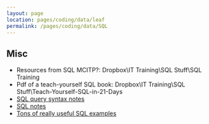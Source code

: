 ```yaml
---
layout: page
location: pages/coding/data/leaf
permalink: /pages/coding/data/SQL
---
```



## Misc

- Resources from SQL MCITP?: Dropbox\IT Training\SQL Stuff\SQL Training
- Pdf of a teach-yourself SQL book: Dropbox\IT Training\SQL Stuff\Teach-Yourself-SQL-in-21-Days
- [SQL query syntax notes](https://docs.google.com/document/d/1o5ecuhB5OGtzR-Un938LyWUg-SRN41w8/edit)
- [SQL notes](https://docs.google.com/document/d/12mjiQz3qj15DwMwPOGtJi_EhM91otbK9/edit)
- [Tons of really useful SQL examples](https://docs.google.com/document/d/1SHupcfODAGE49dLMshmofwUKbeR_bwWh/edit)
